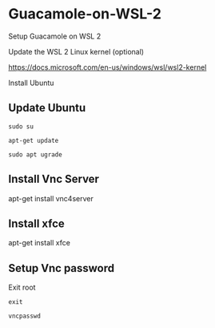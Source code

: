 # Guacamole-on-WSL-2
Setup Guacamole on WSL 2

Update the WSL 2 Linux kernel (optional)

https://docs.microsoft.com/en-us/windows/wsl/wsl2-kernel

Install Ubuntu

## Update Ubuntu

`sudo su`

`apt-get update`

`sudo apt ugrade`

## Install Vnc Server

apt-get install vnc4server

## Install xfce

apt-get install xfce

## Setup Vnc password

Exit root 

`exit`

`vncpasswd`


